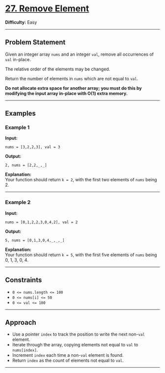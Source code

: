 # [27. Remove Element](https://leetcode.com/problems/remove-element/)

**Difficulty:** Easy

---

## Problem Statement

Given an integer array `nums` and an integer `val`, remove all occurrences of `val` in-place.

The relative order of the elements may be changed.

Return the number of elements in `nums` which are not equal to `val`.

**Do not allocate extra space for another array; you must do this by modifying the input array in-place with O(1) extra memory.**

---

## Examples

### Example 1

**Input:**
```
nums = [3,2,2,3], val = 3
```
**Output:**
```
2, nums = [2,2,_,_]
```
**Explanation:**  
Your function should return `k = 2`, with the first two elements of `nums` being 2.

---

### Example 2

**Input:**
```
nums = [0,1,2,2,3,0,4,2], val = 2
```
**Output:**
```
5, nums = [0,1,3,0,4,_,_,_]
```
**Explanation:**  
Your function should return `k = 5`, with the first five elements of `nums` being 0, 1, 3, 0, 4.

---

## Constraints

- `0 <= nums.length <= 100`
- `0 <= nums[i] <= 50`
- `0 <= val <= 100`

---

## Approach

- Use a pointer `index` to track the position to write the next non-`val` element.
- Iterate through the array, copying elements not equal to `val` to `nums[index]`.
- Increment `index` each time a non-`val` element is found.
- Return `index` as the count of elements not equal to `val`.

---

